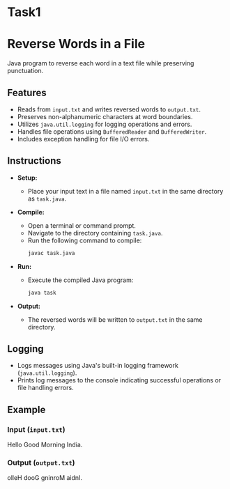 # Task1
# Reverse Words in a File

Java program to reverse each word in a text file while preserving punctuation.

## Features

- Reads from `input.txt` and writes reversed words to `output.txt`.
- Preserves non-alphanumeric characters at word boundaries.
- Utilizes `java.util.logging` for logging operations and errors.
- Handles file operations using `BufferedReader` and `BufferedWriter`.
- Includes exception handling for file I/O errors.

## Instructions

- **Setup:**
  - Place your input text in a file named `input.txt` in the same directory as `task.java`.

- **Compile:**
  - Open a terminal or command prompt.
  - Navigate to the directory containing `task.java`.
  - Run the following command to compile:
    ```sh
    javac task.java
    ```

- **Run:**
  - Execute the compiled Java program:
    ```sh
    java task
    ```

- **Output:**
  - The reversed words will be written to `output.txt` in the same directory.

## Logging

- Logs messages using Java's built-in logging framework (`java.util.logging`).
- Prints log messages to the console indicating successful operations or file handling errors.

## Example

### Input (`input.txt`)
Hello Good Morning India.


### Output (`output.txt`)
olleH dooG gninroM aidnI.


